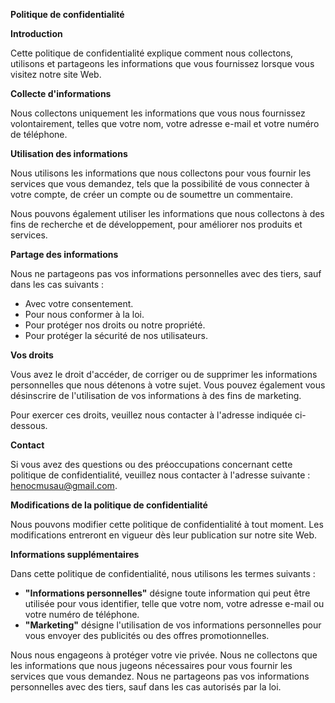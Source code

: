 **Politique de confidentialité**

**Introduction**

Cette politique de confidentialité explique comment nous collectons, utilisons et partageons les informations que vous fournissez lorsque vous visitez notre site Web.

**Collecte d'informations**

Nous collectons uniquement les informations que vous nous fournissez volontairement, telles que votre nom, votre adresse e-mail et votre numéro de téléphone.

**Utilisation des informations**

Nous utilisons les informations que nous collectons pour vous fournir les services que vous demandez, tels que la possibilité de vous connecter à votre compte, de créer un compte ou de soumettre un commentaire.

Nous pouvons également utiliser les informations que nous collectons à des fins de recherche et de développement, pour améliorer nos produits et services.

**Partage des informations**

Nous ne partageons pas vos informations personnelles avec des tiers, sauf dans les cas suivants :

* Avec votre consentement.
* Pour nous conformer à la loi.
* Pour protéger nos droits ou notre propriété.
* Pour protéger la sécurité de nos utilisateurs.

**Vos droits**

Vous avez le droit d'accéder, de corriger ou de supprimer les informations personnelles que nous détenons à votre sujet. Vous pouvez également vous désinscrire de l'utilisation de vos informations à des fins de marketing.

Pour exercer ces droits, veuillez nous contacter à l'adresse indiquée ci-dessous.

**Contact**

Si vous avez des questions ou des préoccupations concernant cette politique de confidentialité, veuillez nous contacter à l'adresse suivante : henocmusau@gmail.com.

**Modifications de la politique de confidentialité**

Nous pouvons modifier cette politique de confidentialité à tout moment. Les modifications entreront en vigueur dès leur publication sur notre site Web.

**Informations supplémentaires**

Dans cette politique de confidentialité, nous utilisons les termes suivants :

* **"Informations personnelles"** désigne toute information qui peut être utilisée pour vous identifier, telle que votre nom, votre adresse e-mail ou votre numéro de téléphone.
* **"Marketing"** désigne l'utilisation de vos informations personnelles pour vous envoyer des publicités ou des offres promotionnelles.

Nous nous engageons à protéger votre vie privée. Nous ne collectons que les informations que nous jugeons nécessaires pour vous fournir les services que vous demandez. Nous ne partageons pas vos informations personnelles avec des tiers, sauf dans les cas autorisés par la loi.